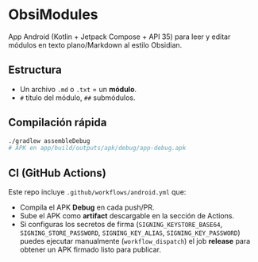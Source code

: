 # ObsiModules

App Android (Kotlin + Jetpack Compose + API 35) para leer y editar módulos en texto plano/Markdown al estilo Obsidian.

## Estructura
- Un archivo `.md` o `.txt` = un **módulo**.
- `#` título del módulo, `##` submódulos.

## Compilación rápida
```bash
./gradlew assembleDebug
# APK en app/build/outputs/apk/debug/app-debug.apk
```
## CI (GitHub Actions)

Este repo incluye `.github/workflows/android.yml` que:

- Compila el APK **Debug** en cada push/PR.
- Sube el APK como **artifact** descargable en la sección de Actions.
- Si configuras los secretos de firma (`SIGNING_KEYSTORE_BASE64`, `SIGNING_STORE_PASSWORD`, `SIGNING_KEY_ALIAS`, `SIGNING_KEY_PASSWORD`) puedes ejecutar manualmente (`workflow_dispatch`) el job **release** para obtener un APK firmado listo para publicar.

